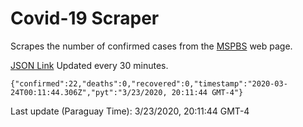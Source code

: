 # Covid-19 Scraper

Scrapes the number of confirmed cases from the [MSPBS](https://www.mspbs.gov.py/covid-19.php) web page.

[JSON Link](https://jmayalag.github.io/covid19-scrape/cases.json)
Updated every 30 minutes.
```
{"confirmed":22,"deaths":0,"recovered":0,"timestamp":"2020-03-24T00:11:44.306Z","pyt":"3/23/2020, 20:11:44 GMT-4"}
```
Last update (Paraguay Time): 3/23/2020, 20:11:44 GMT-4